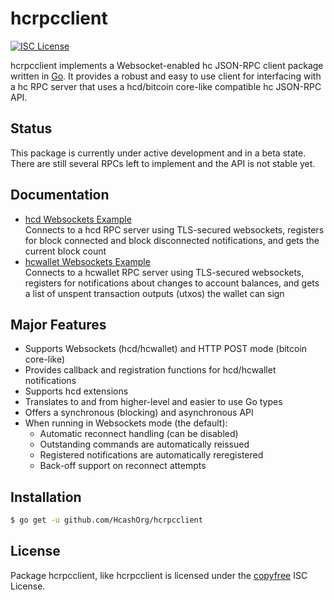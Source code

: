 hcrpcclient
============

[![ISC License](http://img.shields.io/badge/license-ISC-blue.svg)](http://copyfree.org)

hcrpcclient implements a Websocket-enabled hc JSON-RPC client package
written in [Go](http://golang.org/).  It provides a robust and easy to use
client for interfacing with a hc RPC server that uses a
hcd/bitcoin core-like compatible hc JSON-RPC API.

## Status

This package is currently under active development and in a beta state.
There are still several RPCs left to implement and the API is not stable yet.

## Documentation

* [hcd Websockets Example](https://github.com/HcashOrg/hcrpcclient/blob/master/examples/hcwebsockets)  
  Connects to a hcd RPC server using TLS-secured websockets, registers for
  block connected and block disconnected notifications, and gets the current
  block count
* [hcwallet Websockets Example](https://github.com/HcashOrg/hcrpcclient/blob/master/examples/hcwalletwebsockets)  
  Connects to a hcwallet RPC server using TLS-secured websockets, registers for
  notifications about changes to account balances, and gets a list of unspent
  transaction outputs (utxos) the wallet can sign

## Major Features

* Supports Websockets (hcd/hcwallet) and HTTP POST mode (bitcoin core-like)
* Provides callback and registration functions for hcd/hcwallet notifications
* Supports hcd extensions
* Translates to and from higher-level and easier to use Go types
* Offers a synchronous (blocking) and asynchronous API
* When running in Websockets mode (the default):
  * Automatic reconnect handling (can be disabled)
  * Outstanding commands are automatically reissued
  * Registered notifications are automatically reregistered
  * Back-off support on reconnect attempts

## Installation

```bash
$ go get -u github.com/HcashOrg/hcrpcclient
```

## License

Package hcrpcclient, like hcrpcclient is licensed under the [copyfree](http://copyfree.org) ISC
License.
